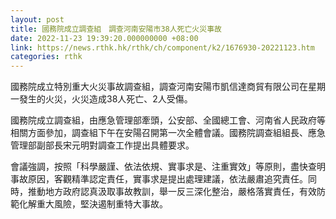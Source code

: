 ```yaml
---
layout: post
title: 國務院成立調查組　調查河南安陽市38人死亡火災事故
date: 2022-11-23 19:39:20.000000000 +08:00
link: https://news.rthk.hk/rthk/ch/component/k2/1676930-20221123.htm
categories: rthk
---
```


國務院成立特別重大火災事故調查組，調查河南安陽市凱信達商貿有限公司在星期一發生的火災，火災造成38人死亡、2人受傷。

國務院成立調查組，由應急管理部牽頭，公安部、全國總工會、河南省人民政府等相關方面參加，調查組下午在安陽召開第一次全體會議。國務院調查組組長、應急管理部副部長宋元明對調查工作提出具體要求。

會議強調，按照「科學嚴謹、依法依規、實事求是、注重實效」等原則，盡快查明事故原因，客觀精準認定責任，實事求是提出處理建議，依法嚴肅追究責任。同時，推動地方政府認真汲取事故教訓，舉一反三深化整治，嚴格落實責任，有效防範化解重大風險，堅決遏制重特大事故。
